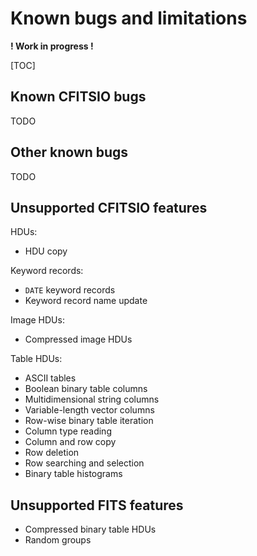 # Known bugs and limitations

**! Work in progress !**

[TOC]

## Known CFITSIO bugs

TODO

## Other known bugs

TODO

## Unsupported CFITSIO features

HDUs:
* HDU copy

Keyword records:
* `DATE` keyword records
* Keyword record name update

Image HDUs:
* Compressed image HDUs

Table HDUs:
* ASCII tables
* Boolean binary table columns
* Multidimensional string columns
* Variable-length vector columns
* Row-wise binary table iteration
* Column type reading
* Column and row copy
* Row deletion
* Row searching and selection
* Binary table histograms

## Unsupported FITS features

* Compressed binary table HDUs
* Random groups
